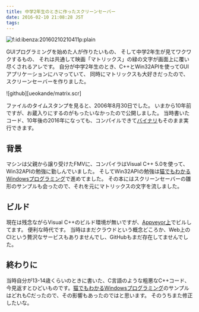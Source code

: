```yaml
---
title: 中学2年生のときに作ったスクリーンセーバー
date: 2016-02-10 21:08:28 JST
tags: 
---
```


<span itemscope itemtype="http://schema.org/Photograph"><img src="/2016/02/10/20160210210411.png" alt="f:id:ibenza:20160210210411p:plain" title="f:id:ibenza:20160210210411p:plain" class="hatena-fotolife" itemprop="image"></span>

GUIプログラミングを始めた人が作りたいもの、
そして中学2年生が見てワクワクするもの、
それは共通して映画「マトリックス」の緑の文字が画面上に覆い尽くされるアレです。
自分が中学2年生のとき、C\+\+とWin32APIを使ってGUIアプリケーションにハマっていて、
同時にマトリックスも大好きだったので、スクリーンセーバーを作りました。

![github][ueokande/matrix.scr]

ファイルのタイムスタンプを見ると、2006年8月30日でした。
いまから10年前ですが、お蔵入りにするのがもったいなかったので公開しました。
当時書いたコード、10年後の2016年になっても、コンパイルできて[バイナリ](https://github.com/ueokande/matrix.scr/releases)もそのまま実行できます。

## 背景

マシンは父親から譲り受けたFMVに、コンパイラはVisual C\+\+ 5\.0を使って、Win32APIの勉強に勤しんでいました。
そしてWin32APIの勉強は[猫でもわかるWindowsプログラミング](http://www.kumei.ne.jp/c_lang/)で進めてました。
その本にはスクリーンセーバーの雛形のサンプルも会ったので、それを元にマトリックスの文字を流しました。

## ビルド

現在は残念ながらVisual C\+\+のビルド環境が無いですが、[Appveyor上](https://ci.appveyor.com/project/ueokande/matrix-scr)でビルしてます。
便利な時代です。
当時はまだクラウドという概念どころか、Web上のCIという贅沢なサービスもありませんでし、GitHubもまだ存在してませんでした。

## 終わりに

当時自分が13\-14歳くらいのときに書いた、C言語のような粗悪なC\+\+コード、今見返すとひどいものです。[猫でもわかるWindowsプログラミング](http://www.kumei.ne.jp/c_lang/)のサンプルはどれもCだったので、その影響もあったのではと思います。
そのうちまた修正したいな。

